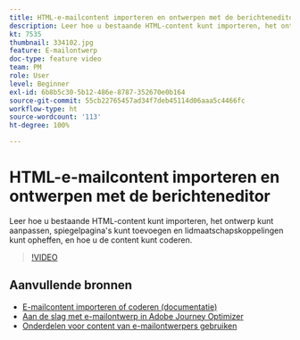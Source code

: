 ```yaml
---
title: HTML-e-mailcontent importeren en ontwerpen met de berichteneditor
description: Leer hoe u bestaande HTML-content kunt importeren, het ontwerp kunt aanpassen, spiegelpagina's kunt toevoegen en lidmaatschapskoppelingen kunt opheffen, en hoe u de content kunt coderen.
kt: 7535
thumbnail: 334102.jpg
feature: E-mailontwerp
doc-type: feature video
team: PM
role: User
level: Beginner
exl-id: 6b8b5c30-5b12-486e-8787-352670e0b164
source-git-commit: 55cb22765457ad34f7deb45114d06aaa5c4466fc
workflow-type: ht
source-wordcount: '113'
ht-degree: 100%

---
```


# HTML-e-mailcontent importeren en ontwerpen met de berichteneditor

Leer hoe u bestaande HTML-content kunt importeren, het ontwerp kunt aanpassen, spiegelpagina&#39;s kunt toevoegen en lidmaatschapskoppelingen kunt opheffen, en hoe u de content kunt coderen.

>[!VIDEO](https://video.tv.adobe.com/v/334102?quality=12)

## Aanvullende bronnen

* [E-mailcontent importeren of coderen (documentatie)](https://experienceleague.adobe.com/docs/journey-optimizer/using/create-messages/email-designer/existing-content.html?lang=nl)
* [Aan de slag met e-mailontwerp in Adobe Journey Optimizer](https://experienceleague.adobe.com/docs/journey-optimizer/using/create-messages/email-designer/design-emails.html?lang=nl)
* [Onderdelen voor content van e-mailontwerpers gebruiken](https://experienceleague.adobe.com/docs/journey-optimizer/using/create-messages/email-designer/design-emails.html?lang=nl)
